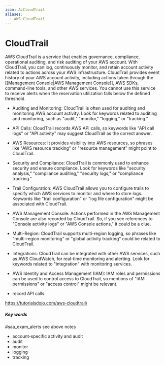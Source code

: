 ```yaml
---
icon: AiCloudTrail
aliases:
  - AWS CloudTrail
---
```

# CloudTrail
AWS CloudTrail is a service that enables governance, compliance, operational auditing, and risk auditing of your AWS account. With CloudTrail, you can log, continuously monitor, and retain account activity related to actions across your AWS infrastructure. CloudTrail provides event history of your AWS account activity, including actions taken through the [[Management Console|AWS Management Console]], AWS SDKs, command-line tools, and other AWS services. You cannot use this service to receive alerts when the reservation utilization falls below the defined threshold.

- Auditing and Monitoring: CloudTrail is often used for auditing and monitoring AWS account activity. Look for keywords related to auditing and monitoring, such as "audit," "monitor," "logging," or "tracking."

- API Calls: CloudTrail records AWS API calls, so keywords like "API call logs" or "API activity" may suggest CloudTrail as the correct answer.

- AWS Resources: It provides visibility into AWS resources, so phrases like "AWS resource tracking" or "resource management" might point to CloudTrail.

- Security and Compliance: CloudTrail is commonly used to enhance security and ensure compliance. Look for keywords like "security analysis," "compliance auditing," "security logs," or "compliance tracking."

- Trail Configuration: AWS CloudTrail allows you to configure trails to specify which AWS services to monitor and where to store logs. Keywords like "trail configuration" or "log file configuration" might be associated with CloudTrail.

- AWS Management Console: Actions performed in the AWS Management Console are also recorded by CloudTrail. So, if you see references to "Console activity logs" or "AWS Console actions," it could be a clue.

- Multi-Region: CloudTrail supports multi-region logging, so phrases like "multi-region monitoring" or "global activity tracking" could be related to CloudTrail.

- Integrations: CloudTrail can be integrated with other AWS services, such as AWS CloudWatch, for real-time monitoring and alerting. Look for keywords related to "integration" with monitoring services.

- AWS Identity and Access Management (IAM): IAM roles and permissions can be used to control access to CloudTrail, so mentions of "IAM permissions" or "access control" might be relevant.

- record API calls




https://tutorialsdojo.com/aws-cloudtrail/


##### Key words
#saa_exam_alerts 
see above notes
- account-specific activity and audit
- audit
- monitor
- logging
- tracking